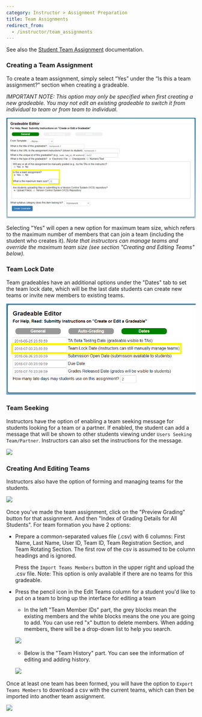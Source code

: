 ```yaml
---
category: Instructor > Assignment Preparation
title: Team Assignments
redirect_from:
  - /instructor/team_assignments
---
```


See also the [Student Team Assignment](/student/team_assignments) documentation.


### Creating a Team Assignment

To create a team assignment, simply select “Yes” under the “Is this a
team assignment?” section when creating a gradeable.

_IMPORTANT NOTE: This option may only be specified when first creating
a new gradeable.  You may not edit an existing gradeable to switch it
from individual to team or from team to individual._

![](/images/team_assignment_creation.png)

Selecting "Yes" will open a new option for maximum team size, which
refers to the maximum number of members that can join a team
(including the student who creates it).  _Note that instructors can
manage teams and override the maximum team size (see section "Creating
and Editing Teams" below)._


### Team Lock Date

Team gradeables have an additional options under the "Dates" tab to
set the team lock date, which will be the last date students can
create new teams or invite new members to existing teams.

![](/images/team_assignment_creation_2.png)

### Team Seeking

Instructors have the option of enabling a team seeking message for
students looking for a team or a partner. If enabled, the student can
add a message that will be shown to other students viewing under
```Users Seeking Team/Partner```. Instructors can also set the
instructions for the message.

![](/images/instructor_team_message.PNG)

### Creating And Editing Teams

Instructors also have the option of forming and managing teams for the students.

![](/images/team_grading_page.png)

Once you've made the team assignment, click on the "Preview Grading"
button for that assignment.  And then "Index of Grading Details for
All Students".  For team formation you have 2 options:

* Prepare a common-separated values file (.csv) with 6 columns: First
  Name, Last Name, User ID, Team ID, Team Registration Section, and
  Team Rotating Section. The first row of the csv is assumed to be
  column headings and is ignored.

  Press the ```Import Teams Members``` button in the upper right and
  upload the .csv file.  Note: This option is only available if there
  are no teams for this gradeable.

* Press the pencil icon in the Edit Teams column for a student you'd
  like to put on a team to bring up the interface for editing a team

  * In the left "Team Member IDs" part, the grey blocks mean the
  existing members and the white blocks means the one you are going to
  add. You can use red "x" button to delete members. When adding 
  members, there will be a drop-down list to help you search.

  ![](/images/team_edit_team_2.png)

  * Below is the "Team History" part. You can see the information of 
  editing and adding history.

  ![](/images/team_edit_team.png)


Once at least one team has been formed, you will have the option to
```Export Teams Members``` to download a csv with the current teams,
which can then be imported into another team assignment.

![](/images/team_export.png)



